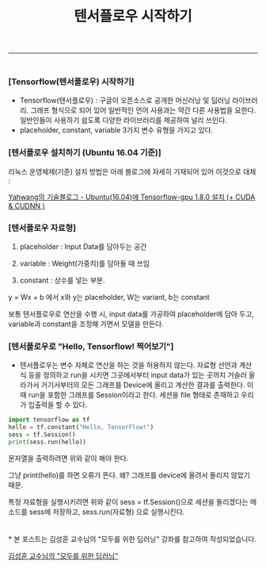 ﻿---
layout: post
title: 텐서플로우 시작하기
categories : [Deep learning]
tags : [Deep learning, Machine Learning, Tensorflow, 모두의 딥러닝, Framework]
---

---

<span style = "line-height:50%"><br></span>

### [Tensorflow(텐서플로우) 시작하기]

- Tensorflow(텐서플로우) : 구글이 오픈소스로 공개한 머신러닝 및 딥러닝 라이브러리.  그래프 형식으로 되어 있어 일반적인 언어 사용과는 약간 다른 사용법을 요한다. 일반인들이 사용하기 쉽도록 다양한 라이브러리를 제공하여 널리 쓰인다.
- placeholder, constant, variable 3가지 변수 유형을 가지고 있다.

### [텐서플로우 설치하기 (Ubuntu 16.04 기준)]

리눅스 운영체제(기준) 설치 방법은 아래 블로그에 자세히 기재되어 있어 이것으로 대체 :

<a href = "http://yahwang.tk/posts/37"> Yahwang의 기술블로그 - Ubuntu(16.04)에 Tensorflow-gpu 1.8.0 설치 (+ CUDA & CUDNN )</a>

### [텐서플로우 자료형]

1. placeholder : Input Data를 담아두는 공간

2.  variable :  Weight(가중치)를 담아둘 때 쓰임
3. constant : 상수를 넣는 부분. 

y = Wx + b 에서 x와 y는 placeholder, W는 variant, b는 constant

보통 텐서플로우로 연산을 수행 시, input data를 가공하여 placeholder에 담아 두고, variable과 constant을 조정해 가면서 모델을 만든다.

### [텐서플로우로 "Hello, Tensorflow! 찍어보기"]

* 텐서플로우는 변수 자체로 연산을 하는 것을 허용하지 않는다. 자료형 선언과 계산식 등을 정의하고 run을 시키면 그곳에서부터 input data가 있는 곳까지 거슬러 올라가서 거기서부터의 모든 그래프를 Device에 올리고 계산한 결과를 출력한다. 이 때 run을 포함한 그래프를 Session이라고 한다. 세션을 file 형태로 존재하고 우리가 입출력을 할 수 있다.

```python
import tensorflow as tf
hello = tf.constant("Hello, TensorFlow!")
sess = tf.Session()
print(sess.run(hello))
```

문자열을 출력하려면 위와 같이 해야 한다.

그냥 print(hello)를 하면 오류가 뜬다. 왜? 그래프를 device에 올려서 돌리지 않았기 때문.

특정 자료형을 실행시키려면 위와 같이 sess = tf.Session()으로 세션을 돌리겠다는 메소드를 sess에 저장하고, sess.run(자료형) 으로 실행시킨다.

<span style = "line-height:50%"><br></span>

\* 본 포스트는 김성훈 교수님의 "모두를 위한 딥러닝" 강좌를 참고하여 작성되었습니다.

<a href = "https://www.youtube.com/playlist?list=PLlMkM4tgfjnLSOjrEJN31gZATbcj_MpUm"> 김성훈 교수님의 "모두를 위한 딥러닝"</a>

